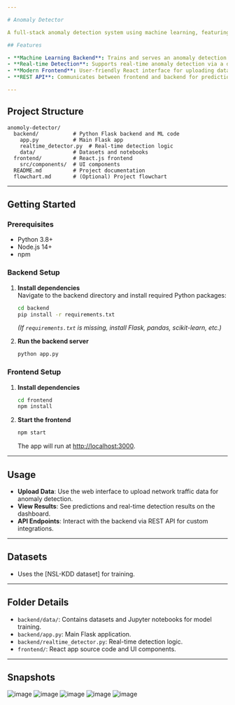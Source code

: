 ```yaml
---

# Anomaly Detector

A full-stack anomaly detection system using machine learning, featuring a Python Flask backend and a React.js frontend. The project is designed to detect anomalies in network traffic data, leveraging the NSL-KDD dataset.

## Features

- **Machine Learning Backend**: Trains and serves an anomaly detection model using the NSL-KDD dataset.
- **Real-time Detection**: Supports real-time anomaly detection via a dedicated endpoint.
- **Modern Frontend**: User-friendly React interface for uploading data, viewing predictions, and monitoring real-time results.
- **REST API**: Communicates between frontend and backend for predictions and data visualization.

---
```


## Project Structure

```
anomoly-detector/
  backend/           # Python Flask backend and ML code
    app.py           # Main Flask app
    realtime_detector.py  # Real-time detection logic
    data/            # Datasets and notebooks
  frontend/          # React.js frontend
    src/components/  # UI components
  README.md          # Project documentation
  flowchart.md       # (Optional) Project flowchart
```

---

## Getting Started

### Prerequisites

- Python 3.8+
- Node.js 14+
- npm

### Backend Setup

1. **Install dependencies**  
   Navigate to the backend directory and install required Python packages:
   ```bash
   cd backend
   pip install -r requirements.txt
   ```
   *(If `requirements.txt` is missing, install Flask, pandas, scikit-learn, etc.)*

2. **Run the backend server**
   ```bash
   python app.py
   ```

### Frontend Setup

1. **Install dependencies**
   ```bash
   cd frontend
   npm install
   ```

2. **Start the frontend**
   ```bash
   npm start
   ```
   The app will run at [http://localhost:3000](http://localhost:3000).

---

## Usage

- **Upload Data**: Use the web interface to upload network traffic data for anomaly detection.
- **View Results**: See predictions and real-time detection results on the dashboard.
- **API Endpoints**: Interact with the backend via REST API for custom integrations.

---

## Datasets

- Uses the [NSL-KDD dataset] for training.

---

## Folder Details

- `backend/data/`: Contains datasets and Jupyter notebooks for model training.
- `backend/app.py`: Main Flask application.
- `backend/realtime_detector.py`: Real-time detection logic.
- `frontend/`: React app source code and UI components.

---

## Snapshots
![image](https://github.com/user-attachments/assets/1a6165b3-cab9-48e4-85dc-7dcb48a1b906)
![image](https://github.com/user-attachments/assets/c42f06cf-e9b0-4fbe-8f3b-e3b3fc59817a)
![image](https://github.com/user-attachments/assets/d34cbda6-6b31-472b-b8e0-b00319cc59be)
![image](https://github.com/user-attachments/assets/e3057923-a4a7-437e-aa03-4c8df7d34db5)
![image](https://github.com/user-attachments/assets/cc256228-f820-4a46-b7f0-cb95c0f19b27)

